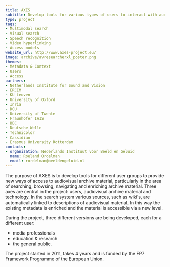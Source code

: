 ```yaml
---
title: AXES
subtitle: Develop tools for various types of users to interact with audiovisual libraries
type: project
tags:
- Multimodal search
- Visual search
- Speech recognition
- Video hyperlinking
- Access models
website_url: http://www.axes-project.eu/
image: archive/avresearcherxl_poster.png
themes:
- Metadata & Context
- Users
- Access
partners:
- Netherlands Institute for Sound and Vision
- ERCIM
- KU Leuven
- University of Oxford
- Inria
- DCU
- University of Twente
- Fraunhofer IAIS
- BBC
- Deutsche Welle
- Technicolor
- Cassidian
- Erasmus University Rotterdam
contacts:
- organization: Nederlands Instituut voor Beeld en Geluid
  name: Roeland Ordelman
  email: rordelman@beeldengeluid.nl
---
```


The purpose of AXES is to develop tools for different user groups to provide new ways of access to audiovisual archive material, particularly in the area of searching, browsing, navigating and enriching archive material. Three axes are central in the project: users, audiovisual archive material and technology. In the search system various sources, such as wiki's, are automatically linked to descriptions of audiovisual material. In this way the existing metadata is enriched and the material is accessible via a new level.

During the project, three different versions are being developed, each for a different user:

*   media professionals
*   education & research
*   the general public.

The project started in 2011, takes 4 years and is funded by the FP7 Framework Programme of the European Union.
